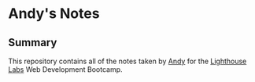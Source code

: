 # Andy's Notes

## Summary 

This repository contains all of the notes taken by [Andy](https://github.com/NaSinSa) for the [Lighthouse Labs](https://www.lighthouselabs.ca/) Web Development Bootcamp.